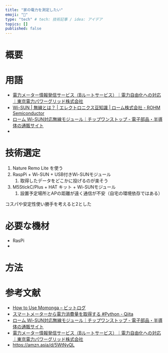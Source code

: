 ```yaml
---
title: "家の電力を測定したい"
emoji: "🙆"
type: "tech" # tech: 技術記事 / idea: アイデア
topics: []
published: false
---
```


# 概要


# 用語
- [電力メーター情報発信サービス（Bルートサービス）｜電力自由化への対応｜東京電力パワーグリッド株式会社](https://www.tepco.co.jp/pg/consignment/liberalization/smartmeter-broute.html)
- [Wi-SUN | 無線とは？ | エレクトロニクス豆知識 | ローム株式会社 - ROHM Semiconductor](https://www.rohm.co.jp/electronics-basics/wireless/wireless_what4)
- [ローム Wi-SUN対応無線モジュール｜チップワンストップ - 電子部品・半導体の通販サイト](https://www.chip1stop.com/sp/products/rohm_wi-sun-module)
- 

# 技術選定

1. Nature Remo Lite を使う
2. RaspPi + Wi-SUN  + USB付きWi-SUNモジュール
   1. 取得したデータをどこかに投げるのが楽そう
3. M5StickC/Plus + HAT キット + Wi-SUNモジュール
   1. 設置予定場所とAPの距離が遠く通信が不安（自宅の環境依存ではある）

コスパや安定性使い勝手を考えると2とした


# 必要な機材
- RasPi
- 

# 方法



# 参考文献
- [How to Use Momonga – ビットログ](https://blog.bitmeister.jp/?p=5342)
- [スマートメーターから電力消費量を取得する #Python - Qiita](https://qiita.com/false-git@github/items/ebcaaae4d54f2393efa7)
- [ローム Wi-SUN対応無線モジュール｜チップワンストップ - 電子部品・半導体の通販サイト](https://www.chip1stop.com/sp/products/rohm_wi-sun-module)
- [電力メーター情報発信サービス（Bルートサービス）｜電力自由化への対応｜東京電力パワーグリッド株式会社](https://www.tepco.co.jp/pg/consignment/liberalization/smartmeter-broute.html)
- https://amzn.asia/d/5WtNyQL